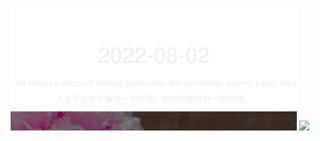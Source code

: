 <!-- [START DAILY SAYING] -->
<!-- Please keep comment here to allow auto update -->
<p align="center">
  <img src="assets/daily-saying/2022-08-02.svg" height="196"/>
  <img src="https://dots365.herokuapp.com" height="196"/>
</p>
<!-- [END DAILY SAYING] -->

<!-- <p align="center">
<img alt="profile views" src="https://komarev.com/ghpvc/?username=bubkoo&color=brightgreen&style=flat-square&label=PROFILE+VIEWS" />
</p> -->
